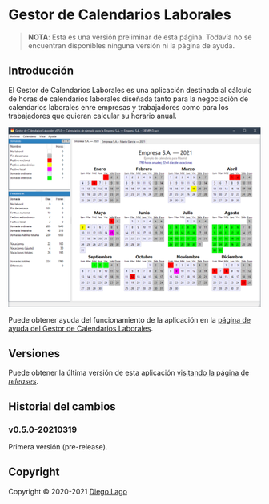 # Gestor de Calendarios Laborales

> **NOTA**: Esta es una versión preliminar de esta página. Todavía no se encuentran
> disponibles ninguna versión ni la página de ayuda.

## Introducción

El Gestor de Calendarios Laborales es una aplicación destinada al cálculo de
horas de calendarios laborales diseñada tanto para la negociación de calendarios
laborales enre empresas y trabajadores como para los trabajadores que quieran
calcular su horario anual.

![Pantalla principal del Gestor de Calendarios Laborales](./art/wcm-main-window.png)


Puede obtener ayuda del funcionamiento de la aplicación en la [página de ayuda
del Gestor de Calendarios Laborales](https://diegolagoglez.github.io/wcm/).

## Versiones

Puede obtener la última versión de esta aplicación [visitando la página de
*releases*](https://github.com/diegolagoglez/wcm/releases).

## Historial del cambios

### v0.5.0-20210319

Primera versión (pre-release).

## Copyright

Copyright © 2020-2021 [Diego Lago](https://twitter.com/diegolgz)
